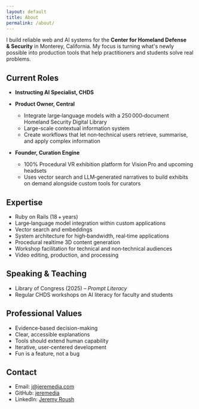 ```yaml
---
layout: default
title: About
permalink: /about/
---
```


I build reliable web and AI systems for the **Center for Homeland Defense & Security** in Monterey, California. My focus is turning what's newly possible into production tools that help practitioners and students solve real problems.

## Current Roles

* **Instructing AI Specialist, CHDS**

* **Product Owner, Central**
    - Integrate large‑language models with a 250 000‑document Homeland Security Digital Library
  - Large-scale contextual information system
  - Create workflows that let non‑technical users retrieve, summarise, and apply complex information

* **Founder, Curation Engine**
  - 100% Procedural VR exhibition platform for Vision Pro and upcoming headsets
  - Uses vector search and LLM‑generated narratives to build exhibits on demand alongside custom tools for curators

## Expertise

* Ruby on Rails (18 + years)
* Large‑language model integration within custom applications
* Vector search and embeddings
* System architecture for high‑bandwidth, real‑time applications
* Procedural realtime 3D content generation
* Workshop facilitation for technical and non‑technical audiences
* Video editing, production, and processing

## Speaking & Teaching

* Library of Congress (2025) – *Prompt Literacy*
* Regular CHDS workshops on AI literacy for faculty and students

## Professional Values

* Evidence‑based decision-making
* Clear, accessible explanations
* Tools should extend human capability
* Iterative, user‑centered development
* Fun is a feature, not a bug

## Contact

* Email: [j@jeremedia.com](mailto:j@jeremedia.com)
* GitHub: [jeremedia](https://github.com/jeremedia)
* LinkedIn: [Jeremy Roush](https://www.linkedin.com/in/jeremy-roush-a5b977187/)
